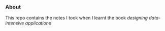### About

This repo contains the notes I took when I learnt the book *designing data-intensive applications*
